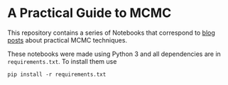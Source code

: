 # A Practical Guide to MCMC

This repository contains a series of Notebooks that correspond to [blog posts](https://jellis18.github.io/post/2018-01-02-mcmc-part1/) about practical MCMC techniques.

These notebooks were made using Python 3 and all dependencies are in `requirements.txt`. To install them use

```
pip install -r requirements.txt
```
